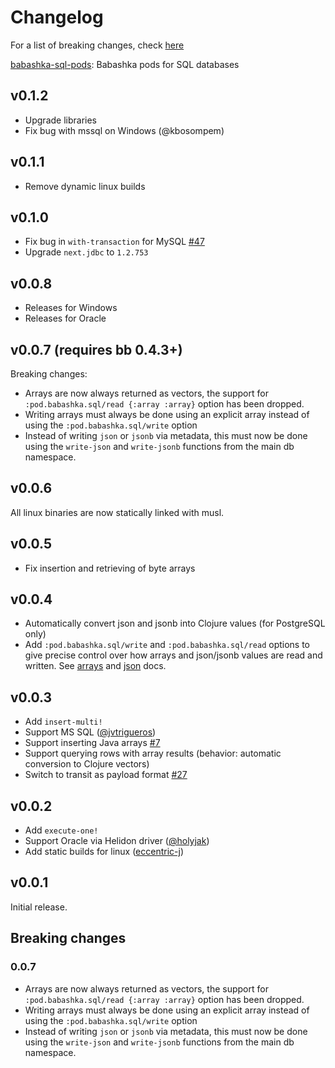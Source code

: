# Changelog

For a list of breaking changes, check [here](#breaking-changes)

[babashka-sql-pods](https://github.com/babashka/babashka-sql-pods): Babashka pods for SQL databases

## v0.1.2

- Upgrade libraries
- Fix bug with mssql on Windows (@kbosompem)

## v0.1.1

- Remove dynamic linux builds

## v0.1.0

- Fix bug in `with-transaction` for MySQL [#47](https://github.com/babashka/babashka-sql-pods/issues/47)
- Upgrade `next.jdbc` to `1.2.753`

## v0.0.8

- Releases for Windows
- Releases for Oracle

## v0.0.7 (requires bb 0.4.3+)

Breaking changes:

- Arrays are now always returned as vectors, the support for
  `:pod.babashka.sql/read {:array :array}` option has been dropped.
- Writing arrays must always be done using an explicit array instead of using the `:pod.babashka.sql/write` option
- Instead of writing `json` or `jsonb` via metadata, this must now be done using the `write-json` and `write-jsonb` functions from the main db namespace.

## v0.0.6

All linux binaries are now statically linked with musl.

## v0.0.5

- Fix insertion and retrieving of byte arrays

## v0.0.4

- Automatically convert json and jsonb into Clojure values (for PostgreSQL only)
- Add `:pod.babashka.sql/write` and `:pod.babashka.sql/read` options to give
  precise control over how arrays and json/jsonb values are read and
  written. See [arrays](https://github.com/babashka/babashka-sql-pods#arrays)
  and [json](https://github.com/babashka/babashka-sql-pods#json) docs.

## v0.0.3

- Add `insert-multi!`
- Support MS SQL ([@jvtrigueros](https://github.com/jvtrigueros))
- Support inserting Java arrays [#7](https://github.com/babashka/babashka-sql-pods/issues/7)
- Support querying rows with array results (behavior: automatic conversion to Clojure vectors)
- Switch to transit as payload format [#27](https://github.com/babashka/babashka-sql-pods/issues/27)

## v0.0.2

- Add `execute-one!`
- Support Oracle via Helidon driver ([@holyjak](https://github.com/holyjak))
- Add static builds for linux ([eccentric-j](https://github.com/eccentric-j))

## v0.0.1

Initial release.

## Breaking changes

### 0.0.7

- Arrays are now always returned as vectors, the support for
  `:pod.babashka.sql/read {:array :array}` option has been dropped.
- Writing arrays must always be done using an explicit array instead of using the `:pod.babashka.sql/write` option
- Instead of writing `json` or `jsonb` via metadata, this must now be done using the `write-json` and `write-jsonb` functions from the main db namespace.
